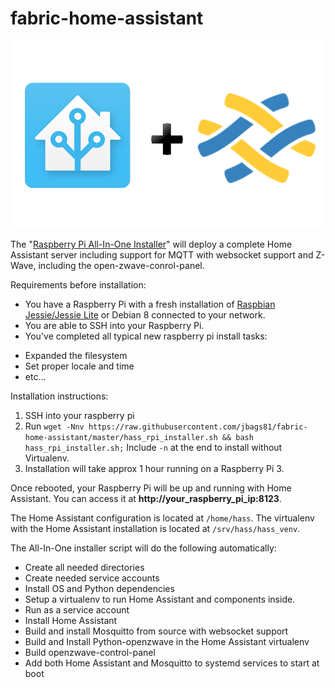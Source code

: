 # fabric-home-assistant


 ![image](images/hass_plu_fabric_logo.png)

The "[Raspberry Pi All-In-One Installer](https://github.com/jbags81/fabric-home-assistant)" will deploy a complete Home Assistant server including support for MQTT with websocket support and Z-Wave, including the open-zwave-conrol-panel.

Requirements before installation:
  * You have a Raspberry Pi with a fresh installation of [Raspbian Jessie/Jessie Lite](https://www.raspberrypi.org/downloads/raspbian/) or Debian 8 connected to your network.
  * You are able to SSH into your Raspberry Pi.
  * You've completed all typical new raspberry pi install tasks:
   - Expanded the filesystem
   - Set proper locale and time
   - etc...


Installation instructions:

  1. SSH into your raspberry pi
  2. Run ``` wget -Nnv https://raw.githubusercontent.com/jbags81/fabric-home-assistant/master/hass_rpi_installer.sh && bash hass_rpi_installer.sh; ``` Include ```-n``` at the end to install without Virtualenv.
  3. Installation will take approx 1 hour running on a Raspberry Pi 3.


Once rebooted, your Raspberry Pi will be up and running with Home Assistant. You can access it at **http://your_raspberry_pi_ip:8123**.

The Home Assistant configuration is located at ```/home/hass```. The virtualenv with the Home Assistant installation is located at ```/srv/hass/hass_venv```.

 The All-In-One installer script will do the following automatically:
 *  Create all needed directories
 *  Create needed service accounts
 *  Install OS and Python dependencies
 *  Setup a virtualenv to run Home Assistant and components inside.
 *  Run as a service account
 *  Install Home Assistant
 *  Build and install Mosquitto from source with websocket support
 *  Build and Install Python-openzwave in the Home Assistant virtualenv
 *  Build openzwave-control-panel
 *  Add both Home Assistant and Mosquitto to systemd services to start at boot
